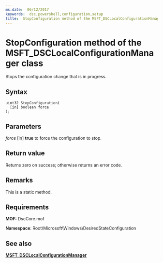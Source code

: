 ```yaml
---
ms.date:  06/12/2017
keywords:  dsc,powershell,configuration,setup
title:  StopConfiguration method of the MSFT_DSCLocalConfigurationManager class
---
```

# StopConfiguration method of the MSFT_DSCLocalConfigurationManager class

Stops the configuration change that is in progress.

## Syntax

```mof
uint32 StopConfiguration(
  [in] boolean force
);
```

## Parameters

*force* \[in\]
**true** to force the configuration to stop.

## Return value

Returns zero on success; otherwise returns an error code.

## Remarks

This is a static method.

## Requirements

**MOF:** DscCore.mof

**Namespace**: Root\Microsoft\Windows\DesiredStateConfiguration

## See also

[**MSFT_DSCLocalConfigurationManager**](msft-dsclocalconfigurationmanager.md)